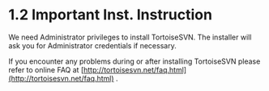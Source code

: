 # 1.2 Important Inst. Instruction

We need Administrator privileges to install TortoiseSVN. The installer will ask you for Administrator credentials if necessary.

If you encounter any problems during or after installing TortoiseSVN please refer to online FAQ at [http://tortoisesvn.net/faq.html](http://tortoisesvn.net/faq.html) .

